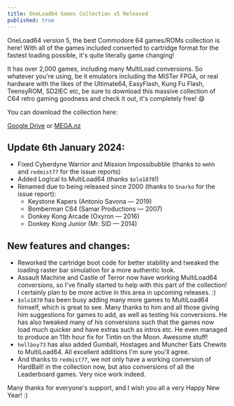 ```yaml
---
title: OneLoad64 Games Collection v5 Released
published: true
---
```


OneLoad64 version 5, the best Commodore 64 games/ROMs collection is here! With all of the games included converted to cartridge format for the fastest loading possible, it's quite literally game changing!

It has over 2,000 games, including many MultiLoad conversions. So whatever you're using, be it emulators including the MiSTer FPGA, or real hardware with the likes of the Ultimate64, EasyFlash, Kung Fu Flash, TeensyROM, SD2IEC etc, be sure to download this massive collection of C64 retro gaming goodness and check it out, it's completely free! 😄

You can download the collection here:

[Google Drive](https://drive.google.com/file/d/1Ef6J-yyzE14stEaqjK7XlYuutDDBOCyr/view) or [MEGA.nz](https://mega.nz/file/WZUV2ApA#JFoFB3vVCcfiKe02TkTqq3JOR2OoWLWBGA2B8m_bxbI)

## Update 6th January 2024:

* Fixed Cyberdyne Warrior and Mission Impossibubble (thanks to `mmhh` and `redmist77` for the issue reports)
* Added Log!cal to MultiLoad64 (thanks `$olo1870`!)
* Renamed due to being released since 2000 (thanks to `Snarko` for the issue report):
  * Keystone Kapers (Antonio Savona — 2019)
  * Bomberman C64 (Samar Productions — 2007)
  * Donkey Kong Arcade (Oxyron — 2016)
  * Donkey Kong Junior (Mr. SID — 2014)

## New features and changes:

* Reworked the cartridge boot code for better stability and tweaked the loading raster bar simulation for a more authentic look.
* Assault Machine and Castle of Terror now have working MultiLoad64 conversions, so I've finally started to help with this part of the collection! I certainly plan to be more active in this area in upcoming releases. :)
* `$olo1870` has been busy adding many more games to MultiLoad64 himself, which is great to see. Many thanks to him and all those giving him suggestions for games to add, as well as testing his conversions. He has also tweaked many of his conversions such that the games now load much quicker and have extras such as intros etc. He even managed to produce an 11th hour fix for Tintin on the Moon. Awesome stuff!
* `hellboy73` has also added Gumball, Hostages and Muncher Eats Chewits to MultiLoad64. All excellent additions I'm sure you'll agree.
* And thanks to `redmist77`, we not only have a working conversion of HardBall! in the collection now, but also conversions of all the Leaderboard games. Very nice work indeed.

Many thanks for everyone's support, and I wish you all a very Happy New Year! :)